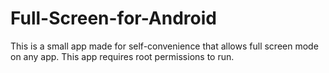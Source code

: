 # Full-Screen-for-Android
This is a small app made for self-convenience that allows full screen mode on any app.
This app requires root permissions to run.

